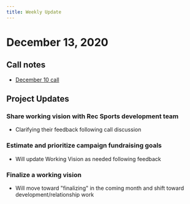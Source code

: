 ```yaml
---
title: Weekly Update
---
```

# December 13, 2020

## Call notes
- [December 10 call](../../meetings/2020-12-10.html)

## Project Updates
### Share working vision with Rec Sports development team
- Clarifying their feedback following call discussion

### Estimate and prioritize campaign fundraising goals
- Will update Working Vision as needed following feedback

### Finalize a working vision
- Will move toward "finalizing" in the coming month and shift toward development/relationship work
